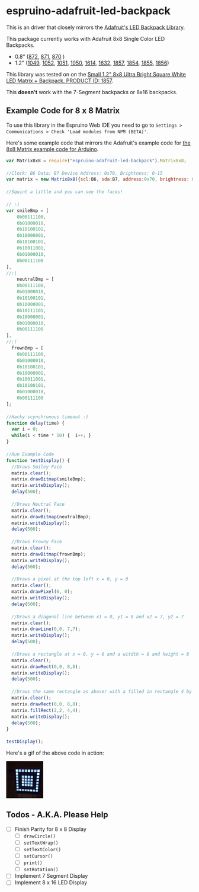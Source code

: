 # espruino-adafruit-led-backpack

This is an driver that closely mirrors the [Adafruit's LED Backpack Library](https://github.com/adafruit/Adafruit-LED-Backpack-Library).

This package currently works with Adafruit 8x8 Single Color LED Backpacks.

* 0.8" ([872](https://www.adafruit.com/products/872), [871](https://www.adafruit.com/products/871), [870](https://www.adafruit.com/products/870) )
* 1.2" ([1049](https://www.adafruit.com/products/1049), [1052](https://www.adafruit.com/products/1052), [1051](https://www.adafruit.com/products/1051), [1050](https://www.adafruit.com/products/1050), [1614](https://www.adafruit.com/products/1614), [1632](https://www.adafruit.com/products/1632), [1857](https://www.adafruit.com/products/1857), [1854](https://www.adafruit.com/products/1854), [1855](https://www.adafruit.com/products/1855), [1856](https://www.adafruit.com/products/1856))

This library was tested on on the [Small 1.2" 8x8 Ultra Bright Square White LED Matrix + Backpack, PRODUCT ID: 1857](https://www.adafruit.com/products/1857).

This **doesn't** work with the 7-Segment backpacks or 8x16 backpacks.

## Example Code for 8 x 8 Matrix

To use this library in the Espruino Web IDE you need to go to `Settings > Communications > Check 'Load modules from NPM (BETA)'`.

Here's some example code that mirrors the Adafruit's example code for [the 8x8 Matrix example code for Arduino](https://github.com/adafruit/Adafruit-LED-Backpack-Library/blob/master/examples/matrix8x8/matrix8x8.ino).

```javascript
var Matrix8x8 = require("espruino-adafruit-led-backpack").Matrix8x8;

//Clock: B6 Data: B7 Device Address: 0x70, Brightness: 0-15
var matrix = new Matrix8x8({scl:B6, sda:B7, address:0x70, brightness: 0});

//Squint a little and you can see the faces!

// :)
var smileBmp = [
    0b00111100,
    0b01000010,
    0b10100101,
    0b10000001,
    0b10100101,
    0b10011001,
    0b01000010,
    0b00111100
],
//:|
    neutralBmp = [
    0b00111100,
    0b01000010,
    0b10100101,
    0b10000001,
    0b10111101,
    0b10000001,
    0b01000010,
    0b00111100
],
//:(
  frownBmp = [
    0b00111100,
    0b01000010,
    0b10100101,
    0b10000001,
    0b10011001,
    0b10100101,
    0b01000010,
    0b00111100
];

//Hacky scynchronous timeout :)
function delay(time) {
  var i = 0;
  while(i < time * 10) {  i++; }
}

//Run Example Code
function testDisplay() {
  //Draws Smiley Face
  matrix.clear();
  matrix.drawBitmap(smileBmp);
  matrix.writeDisplay();
  delay(500);

  //Draws Neutral Face
  matrix.clear();
  matrix.drawBitmap(neutralBmp);
  matrix.writeDisplay();
  delay(500);

  //Draws Frowny Face
  matrix.clear();
  matrix.drawBitmap(frownBmp);
  matrix.writeDisplay();
  delay(500);

  //Draws a pixel at the top left x = 0, y = 0
  matrix.clear();
  matrix.drawPixel(0, 0);
  matrix.writeDisplay();
  delay(500);

  //Draws a diagonal line between x1 = 0, y1 = 0 and x2 = 7, y2 = 7
  matrix.clear();
  matrix.drawLine(0,0, 7,7);
  matrix.writeDisplay();
  delay(500);

  //Draws a rectangle at x = 0, y = 0 and a witdth = 8 and height = 8
  matrix.clear();
  matrix.drawRect(0,0, 8,8);
  matrix.writeDisplay();
  delay(500);

  //Draws the same rectangle as abover with a filled in rectangle 4 by 4 starting at x = 2, y = 2
  matrix.clear();
  matrix.drawRect(0,0, 8,8);
  matrix.fillRect(2,2, 4,4);
  matrix.writeDisplay();
  delay(500);
}

testDisplay();
```

Here's a gif of the above code in action:

![](8x8.gif)


## Todos - A.K.A. Please Help
- [ ] Finish Parity for 8 x 8 Display
  - [ ] `drawCircle()`
  - [ ] `setTextWrap()`
  - [ ] `setTextColor()`
  - [ ] `setCursor()`
  - [ ] `print()`
  - [ ] `setRotation()`
- [ ] Implement 7 Segment Display
- [ ] Implement 8 x 16 LED Display
